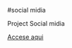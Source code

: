 #social midia
<p>Project Social midia</p>
<a href="https://sauldevjr.github.io/social-midia/" target="_blank">Accese aqui</a>

